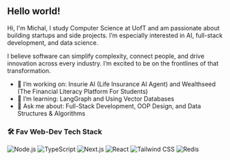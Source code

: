 ## Hello world!

Hi, I'm Michal, I study Computer Science at UofT and am passionate about building startups and side projects. 
I’m especially interested in AI, full-stack development, and data science.

I believe software can simplify complexity, connect people, and drive innovation across every industry. I’m excited to be on the frontlines of that transformation.

- 🔭 I’m working on: Insurie AI (Life Insurance AI Agent) and Wealthseed (The Financial Literacy Platform For Students)
- 🌱 I’m learning: LangGraph and Using Vector Databases
- 💬 Ask me about: Full-Stack Development, OOP Design, and Data Structures & Algorithms

### 🛠 Fav Web-Dev Tech Stack
![Node.js](https://img.shields.io/badge/-Node.js-339933?style=flat&logo=node.js&logoColor=white)
![TypeScript](https://img.shields.io/badge/-TypeScript-3178C6?style=flat&logo=typescript&logoColor=white)
![Next.js](https://img.shields.io/badge/-Next.js-000000?style=flat&logo=next.js&logoColor=white)
![React](https://img.shields.io/badge/-React-61DAFB?style=flat&logo=react&logoColor=black)
![Tailwind CSS](https://img.shields.io/badge/-Tailwind%20CSS-06B6D4?style=flat&logo=tailwind-css&logoColor=white)
![Redis](https://img.shields.io/badge/-Redis-DC382D?style=flat&logo=redis&logoColor=white)

<!--
**49M/49M** is a ✨ _special_ ✨ repository because its `README.md` (this file) appears on your GitHub profile.

Here are some ideas to get you started:

- 🔭 I’m currently working on ...
- 🌱 I’m currently learning ...
- 👯 I’m looking to collaborate on ...
- 🤔 I’m looking for help with ...
- 💬 Ask me about ...
- 📫 How to reach me: ...
- 😄 Pronouns: ...
- ⚡ Fun fact: ...
-->  
